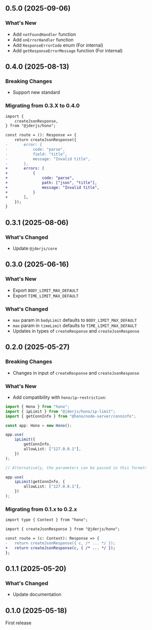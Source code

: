 ## 0.5.0 (2025-09-06)

### What's New

- Add `notFoundHandler` function
- Add `onErrorHandler` function
- Add `ResponseErrorCode` enum (For internal)
- Add `getResponseErrorMessage` function (For internal)

## 0.4.0 (2025-08-13)

### Breaking Changes

- Support new standard

### Migrating from 0.3.X to 0.4.0

```diff
import { 
    createJsonResponse,
} from "@jderjs/hono";

const route = (): Response => {
    return createJsonResponse({
-       error: {
-           code: "parse",
-           field: "title",
-           message: "Invalid title",
-       },
+       errors: [
+           {
+               code: "parse",
+               path: ["json", "title"],
+               message: "Invalid title",
+           }
+       ],
    });
}
```

## 0.3.1 (2025-08-06)

### What's Changed

- Update `@jderjs/core`

## 0.3.0 (2025-06-16)

### What's New

- Export `BODY_LIMIT_MAX_DEFAULT`
- Export `TIME_LIMIT_MAX_DEFAULT`

### What's Changed

- `max` param in `bodyLimit` defaults to `BODY_LIMIT_MAX_DEFAULT`
- `max` param in `timeLimit` defaults to `TIME_LIMIT_MAX_DEFAULT`
- Updates in types of `createResponse` and `createJsonResponse`

## 0.2.0 (2025-05-27)

### Breaking Changes

- Changes in input of `createResponse` and `createJsonResponse`

### What's New

- Add compatibility with `hono/ip-restriction`:

```ts
import { Hono } from "hono";
import { ipLimit } from "@jderjs/hono/ip-limit";
import { getConnInfo } from "@hono/node-server/conninfo";

const app: Hono = new Hono();

app.use(
    ipLimit({
        getConnInfo,
        allowList: ["127.0.0.1"],
    })
);

// Alternatively, the parameters can be passed in this format:

app.use(
    ipLimit(getConnInfo, {
        allowList: ["127.0.0.1"],
    })
);
```

### Migrating from 0.1.x to 0.2.x

```diff
import type { Context } from "hono";

import { createJsonResponse } from "@jderjs/hono";

const route = (c: Context): Response => {
-   return createJsonResponse({ c, /* ... */ });
+   return createJsonResponse(c, { /* ... */ });
};
```

## 0.1.1 (2025-05-20)

### What's Changed

- Update documentation

## 0.1.0 (2025-05-18)

First release
